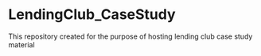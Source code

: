 # LendingClub_CaseStudy
This repository created for the purpose of hosting lending club case study material
